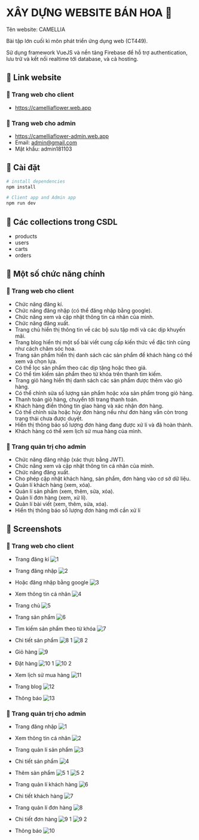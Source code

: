 # XÂY DỰNG WEBSITE BÁN HOA :cherry_blossom:

Tên website: CAMELLIA 

Bài tập lớn cuối kì môn phát triển ứng dụng web (CT449).

Sử dụng framework VueJS và nền tảng Firebase để hỗ trợ authentication, lưu trữ và kết nối realtime tới database, và cả hosting.

## :sunflower: Link website
### :cherries: Trang web cho client
- https://camelliaflower.web.app
### :cherries: Trang web cho admin
- https://camelliaflower-admin.web.app
- Email: admin@gmail.com
- Mật khẩu: admin181103

## :sunflower: Cài đặt

```bash
# install dependencies
npm install

# Client app and Admin app
npm run dev
```
## :sunflower: Các collections trong CSDL
- products
- users
- carts
- orders

## :sunflower: Một số chức năng chính
### :cherries: Trang web cho client
- Chức năng đăng kí.
- Chức năng đăng nhập (có thể đăng nhập bằng google).
- Chức năng xem và cập nhật thông tin cá nhân của mình.
- Chức năng đăng xuất.
- Trang chủ hiển thị thông tin về các bộ sưu tập mới và các dịp khuyến mãi.
- Trang blog hiển thị một số bài viết cung cấp kiến thức về đặc tính cũng như cách chăm 
sóc hoa.
- Trang sản phẩm hiển thị danh sách các sản phẩm để khách hàng có thể xem và chọn lựa.
- Có thể lọc sản phẩm theo các dịp tặng hoặc theo giá.
- Có thể tìm kiếm sản phẩm theo từ khóa trên thanh tìm kiếm.
- Trang giỏ hàng hiển thị danh sách các sản phẩm được thêm vào giỏ hàng.
- Có thể chỉnh sửa số lượng sản phẩm hoặc xóa sản phẩm trong giỏ hàng.
- Thanh toán giỏ hàng, chuyển tới trang thanh toán.
- Khách hàng điền thông tin giao hàng và xác nhận đơn hàng.
- Có thể chỉnh sửa hoặc hủy đơn hàng nếu như đơn hàng vẫn còn trong trạng thái chưa 
được duyệt.
- Hiển thị thông báo số lượng đơn hàng đang được xử lí và đã hoàn thành.
- Khách hàng có thể xem lịch sử mua hàng của mình.
### :cherries: Trang quản trị cho admin
- Chức năng đăng nhập (xác thực bằng JWT).
- Chức năng xem và cập nhật thông tin cá nhân của mình.
- Chức năng đăng xuất.
- Cho phép cập nhật khách hàng, sản phẩm, đơn hàng vào cơ sở dữ liệu.
- Quản lí khách hàng (xem, xóa).
- Quản lí sản phẩm (xem, thêm, sửa, xóa).
- Quản lí đơn hàng (xem, xử lí).
- Quản lí bài viết (xem, thêm, sửa, xóa).
- Hiển thị thông báo số lượng đơn hàng mới cần xử lí

## :sunflower: Screenshots
### :cherries: Trang web cho client
- Trang đăng kí
![1](https://github.com/Hong-Yen/Camellia_Flower_Shop_With_Firebase/assets/94109674/b14201a3-e040-4952-871d-e2a7791d47d2)

- Trang đăng nhập
![2](https://github.com/Hong-Yen/Camellia_Flower_Shop_With_Firebase/assets/94109674/605f9035-cff2-46bf-a30f-ebc45363231e)

- Hoặc đăng nhập bằng google
![3](https://github.com/Hong-Yen/Camellia_Flower_Shop_With_Firebase/assets/94109674/b9363201-a299-4eda-87a2-69916bd711c8)

- Xem thông tin cá nhân
![4](https://github.com/Hong-Yen/Camellia_Flower_Shop_With_Firebase/assets/94109674/f450a922-71d5-41ae-ae70-7604b1d5e27b)

- Trang chủ
![5](https://github.com/Hong-Yen/Camellia_Flower_Shop_With_Firebase/assets/94109674/9fd832e2-09d4-4abb-8ad2-9d6e7877ca17)

- Trang sản phẩm
![6](https://github.com/Hong-Yen/Camellia_Flower_Shop_With_Firebase/assets/94109674/83b56e9a-9ecd-45dc-9af0-885dc9e1e1d3)

- Tìm kiếm sản phẩm theo từ khóa
![7](https://github.com/Hong-Yen/Camellia_Flower_Shop_With_Firebase/assets/94109674/64e32b9f-3b2b-4e14-b0c9-3c2403438839)

- Chi tiết sản phẩm
 ![8 1](https://github.com/Hong-Yen/Camellia_Flower_Shop_With_Firebase/assets/94109674/db80f8d7-761b-4edc-a780-099aced885ae)
![8 2](https://github.com/Hong-Yen/Camellia_Flower_Shop_With_Firebase/assets/94109674/a1d316d5-21e4-435f-8760-617621e474ae)

- Giỏ hàng
![9](https://github.com/Hong-Yen/Camellia_Flower_Shop_With_Firebase/assets/94109674/05d88ecf-9269-4078-bd3f-a38cac8dc143)

- Đặt hàng
  ![10 1](https://github.com/Hong-Yen/Camellia_Flower_Shop_With_Firebase/assets/94109674/8d6cdc78-90c0-4e5c-a6c1-129f533e91ad)
![10 2](https://github.com/Hong-Yen/Camellia_Flower_Shop_With_Firebase/assets/94109674/8ca3d298-4d9a-4e35-806b-b39e1a7369c4)

- Xem lịch sử mua hàng
 ![11](https://github.com/Hong-Yen/Camellia_Flower_Shop_With_Firebase/assets/94109674/3c549fc1-f6ea-4278-a555-8879baa30f96)

- Trang blog
 ![12](https://github.com/Hong-Yen/Camellia_Flower_Shop_With_Firebase/assets/94109674/e4e0b20e-8c22-4103-9383-c26b214e8a74)

- Thông báo
 ![13](https://github.com/Hong-Yen/Camellia_Flower_Shop_With_Firebase/assets/94109674/b14ec50a-5cf1-4ad6-85e2-ff13f4b0534a)


### :cherries: Trang quản trị cho admin
- Trang đăng nhập
![1](https://github.com/Hong-Yen/Camellia_Flower_Shop_With_Firebase/assets/94109674/f2c35097-9bda-40f5-a64c-f6f2ef1b4297)

- Xem thông tin cá nhân
![2](https://github.com/Hong-Yen/Camellia_Flower_Shop_With_Firebase/assets/94109674/15485ef1-3342-4343-a70b-e43f2c00540f)

- Trang quản lí sản phẩm
 ![3](https://github.com/Hong-Yen/Camellia_Flower_Shop_With_Firebase/assets/94109674/22b2660d-afb8-408a-a480-0ac1d24dfa76)

- Chi tiết sản phẩm
![4](https://github.com/Hong-Yen/Camellia_Flower_Shop_With_Firebase/assets/94109674/ce740070-733f-4fe2-8596-c13f46c06202)

- Thêm sản phẩm
  ![5 1](https://github.com/Hong-Yen/Camellia_Flower_Shop_With_Firebase/assets/94109674/acfae3db-194e-4a33-9d68-82e935c3b33a)
![5 2](https://github.com/Hong-Yen/Camellia_Flower_Shop_With_Firebase/assets/94109674/6c98bc13-42cc-4942-97f0-e187dff1978b)

- Trang quản lí khách hàng
![6](https://github.com/Hong-Yen/Camellia_Flower_Shop_With_Firebase/assets/94109674/7b62e7a8-1ba0-4cf0-9702-7b5fcda428fc)

- Chi tiết khách hàng
 ![7](https://github.com/Hong-Yen/Camellia_Flower_Shop_With_Firebase/assets/94109674/0834655c-0a54-4298-9cf1-773b4b8986d6)

- Trang quản lí đơn hàng
![8](https://github.com/Hong-Yen/Camellia_Flower_Shop_With_Firebase/assets/94109674/41ccee0e-8438-4632-b9de-8aed76f32fb8)

- Chi tiết đơn hàng
  ![9 1](https://github.com/Hong-Yen/Camellia_Flower_Shop_With_Firebase/assets/94109674/0df054e3-4c1b-41d8-892e-0e7aa743c650)
![9 2](https://github.com/Hong-Yen/Camellia_Flower_Shop_With_Firebase/assets/94109674/9232e14f-0601-4edd-b014-1da4470369b1)

- Thông báo
  ![10](https://github.com/Hong-Yen/Camellia_Flower_Shop_With_Firebase/assets/94109674/dea3abb2-b1a7-4aa5-b405-2895169dfdd1)
